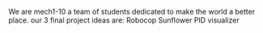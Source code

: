 We are mech1-10 a team of students dedicated to make the world a better place.
our 3 final project ideas are:
Robocop
Sunflower
PID visualizer
